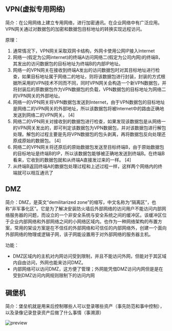 ## VPN(虚拟专用网络)

简介：在公用网络上建立专用网络，进行加密通讯。在企业网络中有广泛应用。VPN网关通过对数据包的加密和数据包目标地址的转换实现远程访问。 

原理：

1. 通常情况下，VPN网关采取双网卡结构，外网卡使用公网IP接入Internet
2. 网络一(假定为公网internet)的终端A访问网络二(假定为公司内网)的终端B，其发出的访问数据包的目标地址为终端B的内部IP地址。 
3. 网络一的VPN网关在接收到终端A发出的访问数据包时对其目标地址进行检查，如果目标地址属于网络二的地址，则将该数据包进行封装，封装的方式根据所采用的VPN技术不同而不同，同时VPN网关会构造一个新VPN数据包，并将封装后的原数据包作为VPN数据包的负载，VPN数据包的目标地址为网络二的VPN网关的外部地址。 
4. 网络一的VPN网关将VPN数据包发送到Internet，由于VPN数据包的目标地址是网络二的VPN网关的外部地址，所以该数据包将被Internet中的路由正确地发送到网络二的VPN网关。 [4] 
5. 网络二的VPN网关对接收到的数据包进行检查，如果发现该数据包是从网络一的VPN网关发出的，即可判定该数据包为VPN数据包，并对该数据包进行解包处理。解包的过程主要是先将VPN数据包的包头剥离，再将数据包反向处理还原成原始的数据包。 [4] 
6. 网络二的VPN网关将还原后的原始数据包发送至目标终端B，由于原始数据包的目标地址是终端B的IP，所以该数据包能够被正确地发送到终端B。在终端B看来，它收到的数据包就和从终端A直接发过来的一样。 [4] 
7. 从终端B返回终端A的数据包处理过程和上述过程一样，这样两个网络内的终端就可以相互通讯了

## DMZ

简介：DMZ，是英文“demilitarized zone”的缩写，中文名称为“隔离区”，也称“非军事化区”。它是为了解决安装防火墙后外部网络的访问用户不能访问内部网络服务器的问题，而设立的一个非安全系统与安全系统之间的缓冲区。该缓冲区位于企业内部网络和外部网络之间的小网络区域内。也作为一种网络架构的布置方案，常用的架设方案是在不信任的外部网络和可信任的内部网络外，创建一个面向外部网络的物理或逻辑子网，该子网能设置用于对外部网络的服务器主机。 

功能：

+ DMZ区域内的主机对内网访问受到限制，并且不能访问外网，但能对于其区域内自由访问，外网也能来访问DMZ。
+ 内部网络可以访问DMZ，这方便了管理；外网能凭借DMZ访问内网但是是在受到DMZ访问内网规则限制下的访问内网

## 碉堡机

简介：堡垒机就是用来后控制哪些人可以登录哪些资产（事先防范和事中控制），以及录像记录登录资产后做了什么事情（事溯源） 



![preview](https://pic3.zhimg.com/v2-d5cf559a4ba38491e61cfa67739d21fa_r.jpg)

 